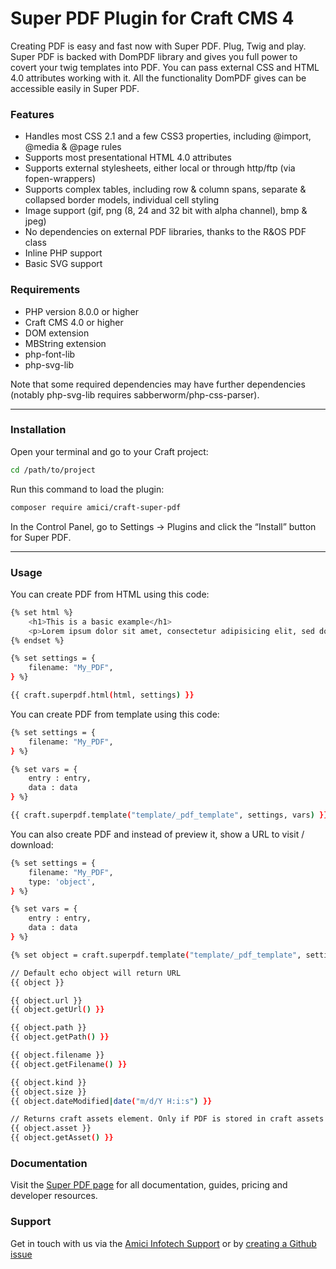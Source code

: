 # Super PDF Plugin for Craft CMS 4

Creating PDF is easy and fast now with Super PDF. Plug, Twig and play. Super PDF is backed with DomPDF library and gives you full power to covert your twig templates into PDF. You can pass external CSS and HTML 4.0 attributes working with it. All the functionality DomPDF gives can be accessible easily in Super PDF.

### Features
 * Handles most CSS 2.1 and a few CSS3 properties, including @import, @media &
   @page rules
 * Supports most presentational HTML 4.0 attributes
 * Supports external stylesheets, either local or through http/ftp (via
   fopen-wrappers)
 * Supports complex tables, including row & column spans, separate & collapsed
   border models, individual cell styling
 * Image support (gif, png (8, 24 and 32 bit with alpha channel), bmp & jpeg)
 * No dependencies on external PDF libraries, thanks to the R&OS PDF class
 * Inline PHP support
 * Basic SVG support

### Requirements
 * PHP version 8.0.0 or higher
 * Craft CMS 4.0 or higher
 * DOM extension
 * MBString extension
 * php-font-lib
 * php-svg-lib

Note that some required dependencies may have further dependencies (notably php-svg-lib requires sabberworm/php-css-parser).

---
### Installation
Open your terminal and go to your Craft project:

```bash
cd /path/to/project
```
Run this command to load the plugin:

```bash
composer require amici/craft-super-pdf
```

In the Control Panel, go to Settings → Plugins and click the “Install” button for Super PDF.

---
### Usage
You can create PDF from HTML using this code:
```bash
{% set html %}
    <h1>This is a basic example</h1>
    <p>Lorem ipsum dolor sit amet, consectetur adipisicing elit, sed do eiusmod.</p>
{% endset %}

{% set settings = {
    filename: "My_PDF",
} %}

{{ craft.superpdf.html(html, settings) }}
```

You can create PDF from template using this code:
```bash
{% set settings = {
    filename: "My_PDF",
} %}

{% set vars = {
    entry : entry,
    data : data
} %}

{{ craft.superpdf.template("template/_pdf_template", settings, vars) }}
```

You can also create PDF and instead of preview it, show a URL to visit / download:
```bash
{% set settings = {
    filename: "My_PDF",
    type: 'object',
} %}

{% set vars = {
    entry : entry,
    data : data
} %}

{% set object = craft.superpdf.template("template/_pdf_template", settings, vars) %}

// Default echo object will return URL
{{ object }}

{{ object.url }}
{{ object.getUrl() }}

{{ object.path }}
{{ object.getPath() }}

{{ object.filename }}
{{ object.getFilename() }}

{{ object.kind }}
{{ object.size }}
{{ object.dateModified|date("m/d/Y H:i:s") }}

// Returns craft assets element. Only if PDF is stored in craft assets volumes instead of storage folder.
{{ object.asset }}
{{ object.getAsset() }}
```

### Documentation
Visit the [Super PDF page](https://docs.amiciinfotech.com/craft-cms/super-pdf) for all documentation, guides, pricing and developer resources.

### Support
Get in touch with us via the [Amici Infotech Support](https://amiciinfotech.com/contact) or by [creating a Github issue](https://github.com/amici-infotech/craft-super-pdf/issues)
